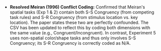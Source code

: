 - **Resolved Meiran (1996) Conflict Coding:** Confirmed that Meiran's spatial tasks (Exp 1 & 2) contain both S-S Congruency (from competing task rules) and S-R Congruency (from stimulus location vs. key location). The paper states these two are perfectly confounded. The CSV has been updated to reflect this by coding both dimensions with the same value (e.g., Congruent/Incongruent). In contrast, Experiment 5 uses non-spatial color/shape tasks and thus only involves S-S Congruency; its S-R Congruency is correctly coded as N/A.